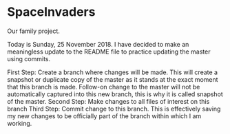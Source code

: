 # SpaceInvaders
Our family project.

Today is Sunday, 25 November 2018. I have decided to make an meaningless update to the README file to practice updating the master using commits.

First Step: Create a branch where changes will be made. This will create a snapshot or duplicate copy of the master as it stands at the exact moment that this branch is made. Follow-on change to the master will not be automatically captured into this new branch, this is why it is called snapshot of the master.
Second Step: Make changes to all files of interest on this branch
Third Step: Commit change to this branch. This is effectively saving my new changes to be officially part of the branch within which I am working.

